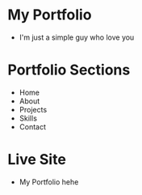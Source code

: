 # My Portfolio
* I'm just a simple guy who love you
# Portfolio Sections
* Home
* About
* Projects
* Skills
* Contact
# Live Site
* My Portfolio hehe

